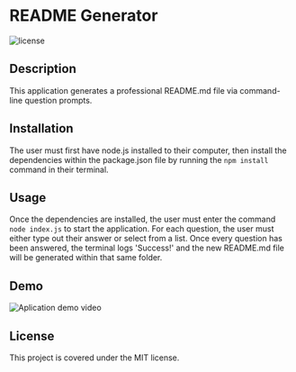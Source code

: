 # README Generator
  ![license](https://img.shields.io/badge/license-MIT-brightgreen)
  ## Description
  This application generates a professional README.md file via command-line question prompts.
  
  ## Installation
  The user must first have node.js installed to their computer, then install the dependencies within the package.json file by running the `npm install` command in their terminal.
  
  ## Usage
  Once the dependencies are installed, the user must enter the command `node index.js` to start the application. For each question, the user must either type out their answer or select from a list. Once every question has been answered, the terminal logs 'Success!' and the new README.md file will be generated within that same folder.

  ## Demo
  ![Aplication demo video](https://drive.google.com/file/d/107-le9imtl6XaYVi6nVVvFBsUbMiYwmC/view?usp=sharing)
  
  ## License 
  This project is covered under the MIT license.